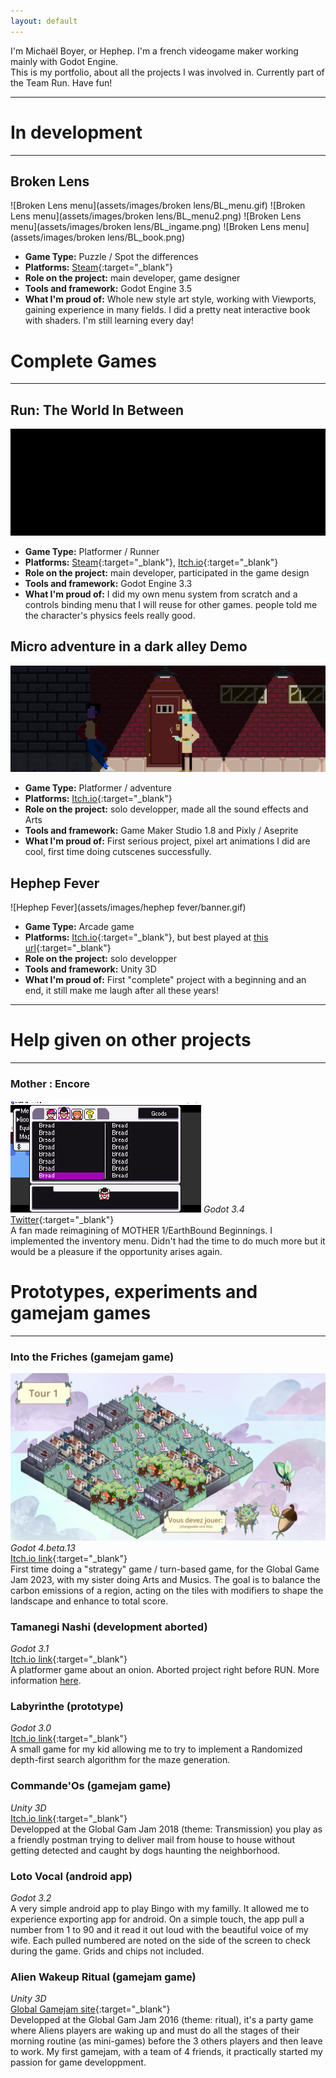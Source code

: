 ```yaml
---
layout: default
---
```

I'm Michaël Boyer, or Hephep. I'm a french videogame maker working mainly with Godot Engine.  
This is my portfolio, about all the projects I was involved in. Currently part of the Team Run. Have fun!
* * *


# In development
* * * 
## Broken Lens
![Broken Lens menu](assets/images/broken lens/BL_menu.gif)
![Broken Lens menu](assets/images/broken lens/BL_menu2.png)
![Broken Lens menu](assets/images/broken lens/BL_ingame.png)
![Broken Lens menu](assets/images/broken lens/BL_book.png)
* **Game Type:** Puzzle / Spot the differences
* **Platforms:** [Steam](https://store.steampowered.com/app/2184770/Broken_Lens/){:target="_blank"}
* **Role on the project:** main developer, game designer
* **Tools and framework:** Godot Engine 3.5
* **What I'm proud of:** Whole new style art style, working with Viewports, gaining experience in many fields. I did a pretty neat interactive book with shaders. I'm still learning every day!

# Complete Games
* * * 
## Run: The World In Between
![Run: The World In Between](assets/images/run/run.gif)
* **Game Type:** Platformer / Runner
* **Platforms:** [Steam](https://store.steampowered.com/app/1548940/RUN_The_world_inbetween/){:target="_blank"}, [Itch.io](https://runthegame.itch.io/build){:target="_blank"}
* **Role on the project:** main developer, participated in the game design
* **Tools and framework:** Godot Engine 3.3
* **What I'm proud of:** I did my own menu system from scratch and a controls binding menu that I will reuse for other games. people told me the character's physics feels really good.

## Micro adventure in a dark alley Demo
![Micro adventure in a dark alley](assets/images/MAIADA/banner.gif)
* **Game Type:** Platformer / adventure
* **Platforms:** [Itch.io](https://hephep.itch.io/micro-adventure-in-a-dark-alley){:target="_blank"}
* **Role on the project:** solo developper, made all the sound effects and Arts
* **Tools and framework:** Game Maker Studio 1.8 and Pixly / Aseprite
* **What I'm proud of:** First serious project, pixel art animations I did are cool, first time doing cutscenes successfully.

## Hephep Fever
![Hephep Fever](assets/images/hephep fever/banner.gif)
* **Game Type:** Arcade game
* **Platforms:** [Itch.io](https://hephep.itch.io/hephep-fever){:target="_blank"}, but best played at [this url](https://hephepteam.github.io/HephepFever/){:target="_blank"}
* **Role on the project:** solo developper
* **Tools and framework:** Unity 3D
* **What I'm proud of:** First "complete" project with a beginning and an end, it still make me laugh after all these years!

* * * 

# Help given on other projects
* * * 

### Mother : Encore
![Mother : Encore menu](assets/images/Mother_encore/menu.png)
*Godot 3.4*
[Twitter](https://twitter.com/Mother_Encore){:target="_blank"}  
A fan made reimagining of MOTHER 1/EarthBound Beginnings. I implemented the inventory menu. Didn't had the time to do much more but it would be a pleasure if the opportunity arises again.

# Prototypes, experiments and gamejam games
* * * 


### Into the Friches (gamejam game)
![Into the Friches](assets/images/intothefriches/screenshot.png)
*Godot 4.beta.13*  
[Itch.io link](https://hephep.itch.io/ggj23-into-the-friches){:target="_blank"}   
First time doing a "strategy" game / turn-based game, for the Global Game Jam 2023, with my sister doing Arts and Musics.
The goal is to balance the carbon emissions of a region, acting on the tiles with modifiers to shape the landscape and enhance to total score.   

### Tamanegi Nashi (development aborted)
*Godot 3.1*  
[Itch.io link](https://hepcoco.itch.io/tamanegi-nashi){:target="_blank"}   
A platformer game about an onion. Aborted project right before RUN. More information [here](./pages/tamanegi-nashi.html).  

### Labyrinthe (prototype)
*Godot 3.0*  
[Itch.io link](https://hephep.itch.io/labyrinthe){:target="_blank"}   
A small game for my kid allowing me to try to implement a Randomized depth-first search algorithm for the maze generation.  

### Commande'Os (gamejam game)
*Unity 3D*  
[Itch.io link](https://hephep.itch.io/commandeos){:target="_blank"}  
Developped at the Global Gam Jam 2018 (theme: Transmission) you play as a friendly postman trying to deliver mail from house
to house without getting detected and caught by dogs haunting the neighborhood.  

### Loto Vocal (android app)
*Godot 3.2*  
A very simple android app to play Bingo with my familly. It allowed me to experience exporting app for android. On a simple touch,
the app pull a number from 1 to 90 and it read it out loud with the beautiful voice of my wife. Each pulled numbered are 
noted on the side of the screen to check during the game. Grids and chips not included.  

### Alien Wakeup Ritual (gamejam game)
*Unity 3D*  
[Global Gamejam site](https://globalgamejam.org/2016/games/alien-wakeup-ritual){:target="_blank"}  
Developped at the Global Gam Jam 2016 (theme: ritual), it's a party game where Aliens players are waking up and must do all the stages
of their morning routine (as mini-games) before the 3 others players and then leave to work. My first gamejam, with a team of 4 friends, 
it practically started my passion for game developpment. 
